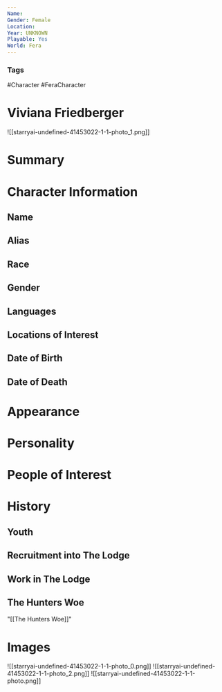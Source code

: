 ```yaml
---
Name: 
Gender: Female
Location: 
Year: UNKNOWN
Playable: Yes
World: Fera
---
```


### Tags
#Character #FeraCharacter 

# Viviana Friedberger
![[starryai-undefined-41453022-1-1-photo_1.png]]

# Summary


# Character Information

## Name

## Alias

## Race

## Gender

## Languages

## Locations of Interest

## Date of Birth

## Date of Death

# Appearance

# Personality

# People of Interest

# History
## Youth

## Recruitment into The Lodge

## Work in The Lodge

## The Hunters Woe
"[[The Hunters Woe]]"

# Images
![[starryai-undefined-41453022-1-1-photo_0.png]]
![[starryai-undefined-41453022-1-1-photo_2.png]]
![[starryai-undefined-41453022-1-1-photo.png]]